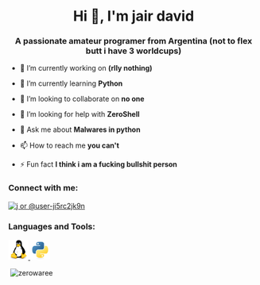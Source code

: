 <h1 align="center">Hi 👋, I'm jair david</h1>
<h3 align="center">A passionate amateur programer from Argentina (not to flex butt i have 3 worldcups)</h3>

- 🔭 I’m currently working on **(rlly nothing)**

- 🌱 I’m currently learning **Python**

- 👯 I’m looking to collaborate on **no one**

- 🤝 I’m looking for help with **ZeroShell**

- 💬 Ask me about **Malwares in python**

- 📫 How to reach me **you can't**

- ⚡ Fun fact **I think i am a fucking bullshit person**

<h3 align="left">Connect with me:</h3>
<p align="left">
<a href="https://www.youtube.com/c/j or @user-ji5rc2jk9n" target="blank"><img align="center" src="https://raw.githubusercontent.com/rahuldkjain/github-profile-readme-generator/master/src/images/icons/Social/youtube.svg" alt="j or @user-ji5rc2jk9n" height="30" width="40" /></a>
</p>

<h3 align="left">Languages and Tools:</h3>
<p align="left"> <a href="https://www.linux.org/" target="_blank" rel="noreferrer"> <img src="https://raw.githubusercontent.com/devicons/devicon/master/icons/linux/linux-original.svg" alt="linux" width="40" height="40"/> </a> <a href="https://www.python.org" target="_blank" rel="noreferrer"> <img src="https://raw.githubusercontent.com/devicons/devicon/master/icons/python/python-original.svg" alt="python" width="40" height="40"/> </a> </p>

<p>&nbsp;<img align="center" src="https://github-readme-stats.vercel.app/api?username=zerowaree&show_icons=true&locale=en" alt="zerowaree" /></p>

